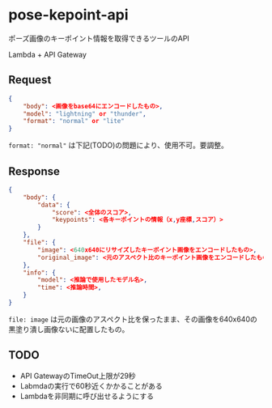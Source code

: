 # pose-kepoint-api

ポーズ画像のキーポイント情報を取得できるツールのAPI

Lambda + API Gateway

## Request

```json
{
    "body": <画像をbase64にエンコードしたもの>,
    "model": "lightning" or "thunder",
    "format": "normal" or "lite"
}
```

`format: "normal"` は下記(TODO)の問題により、使用不可。要調整。

## Response

```json
{
    "body": {
        "data": {
            "score": <全体のスコア>,
            "keypoints": <各キーポイントの情報（x,y座標,スコア）>
        }
    },
    "file": {
        "image": <640x640にリサイズしたキーポイント画像をエンコードしたもの>,
        "original_image": <元のアスペクト比のキーポイント画像をエンコードしたもの>,
    },
    "info": {
        "model": <推論で使用したモデル名>,
        "time": <推論時間>,
    }
}
```

`file: image` は元の画像のアスペクト比を保ったまま、その画像を640x640の黒塗り潰し画像ないに配置したもの。

## TODO 
- API GatewayのTimeOut上限が29秒
- Labmdaの実行で60秒近くかかることがある
- Lambdaを非同期に呼び出せるようにする